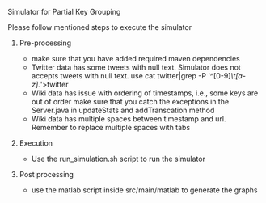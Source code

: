 Simulator for Partial Key Grouping


Please follow mentioned steps to execute the simulator

1. Pre-processing
	- make sure that you have added required maven dependencies
	- Twitter data has some tweets with null text. Simulator does not accepts tweets with null text. use
		cat twitter|grep -P '^[0-9]*\t[a-z].*'>twitter
	- Wiki data has issue with ordering of timestamps, i.e., some keys are out of order
		make sure that you catch the exceptions in the Server.java in updateStats and addTranscation method
	- Wiki data has multiple spaces between timestamp and url. Remember to replace multiple spaces with tabs

2. Execution
	- Use the run_simulation.sh script to run the simulator	
3. Post processing
	- use the matlab script inside src/main/matlab to generate the graphs 
